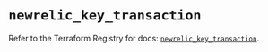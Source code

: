 # `newrelic_key_transaction`

Refer to the Terraform Registry for docs: [`newrelic_key_transaction`](https://registry.terraform.io/providers/newrelic/newrelic/3.69.0/docs/resources/key_transaction).

